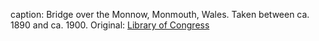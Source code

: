 caption: Bridge over the Monnow, Monmouth, Wales. Taken between ca. 1890 and ca. 1900. Original: [Library of Congress](http://www.loc.gov/pictures/item/2002697075/)

